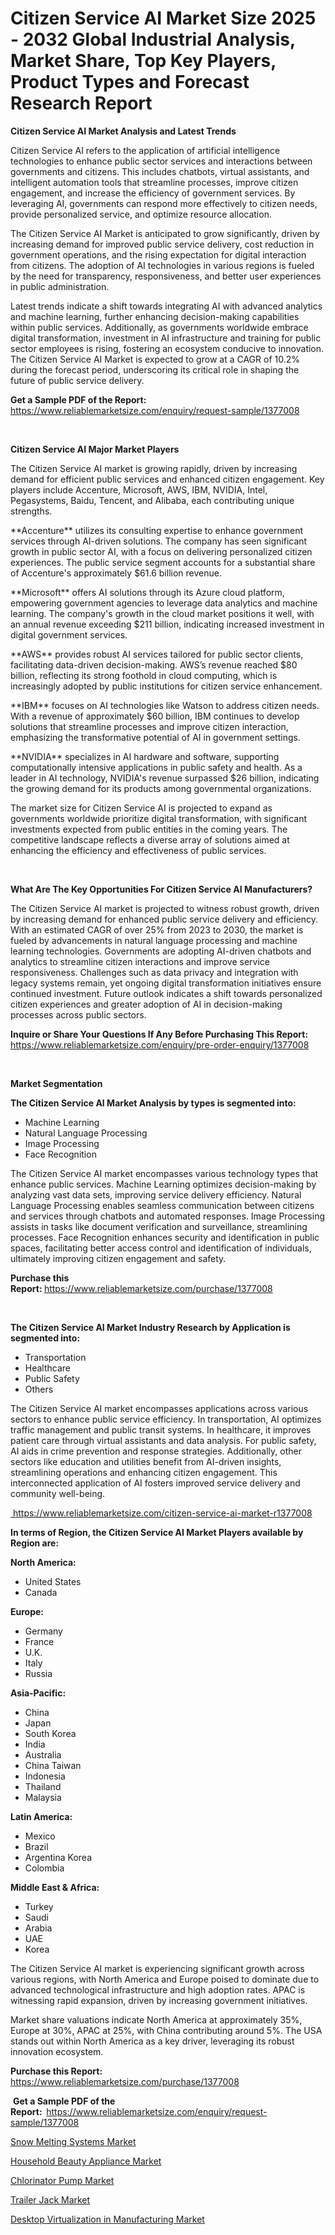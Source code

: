 <p><h1>Citizen Service AI Market Size 2025 - 2032 Global Industrial Analysis, Market Share, Top Key Players, Product Types and Forecast Research Report</h1></p><p><strong>Citizen Service AI Market Analysis and Latest Trends</strong></p>
<p><p>Citizen Service AI refers to the application of artificial intelligence technologies to enhance public sector services and interactions between governments and citizens. This includes chatbots, virtual assistants, and intelligent automation tools that streamline processes, improve citizen engagement, and increase the efficiency of government services. By leveraging AI, governments can respond more effectively to citizen needs, provide personalized service, and optimize resource allocation.</p><p>The Citizen Service AI Market is anticipated to grow significantly, driven by increasing demand for improved public service delivery, cost reduction in government operations, and the rising expectation for digital interaction from citizens. The adoption of AI technologies in various regions is fueled by the need for transparency, responsiveness, and better user experiences in public administration.</p><p>Latest trends indicate a shift towards integrating AI with advanced analytics and machine learning, further enhancing decision-making capabilities within public services. Additionally, as governments worldwide embrace digital transformation, investment in AI infrastructure and training for public sector employees is rising, fostering an ecosystem conducive to innovation. The Citizen Service AI Market is expected to grow at a CAGR of 10.2% during the forecast period, underscoring its critical role in shaping the future of public service delivery.</p></p>
<p><strong>Get a Sample PDF of the Report:&nbsp;</strong> <a href="https://www.reliablemarketsize.com/enquiry/request-sample/1377008?utm_campaign=2034&utm_medium=2&utm_source=Github&utm_content=ia&utm_term=28032025&utm_id=citizen-service-ai">https://www.reliablemarketsize.com/enquiry/request-sample/1377008</a></p>
<p>&nbsp;</p>
<p><strong>Citizen Service AI Major Market Players</strong></p>
<p><p>The Citizen Service AI market is growing rapidly, driven by increasing demand for efficient public services and enhanced citizen engagement. Key players include Accenture, Microsoft, AWS, IBM, NVIDIA, Intel, Pegasystems, Baidu, Tencent, and Alibaba, each contributing unique strengths.</p><p>**Accenture** utilizes its consulting expertise to enhance government services through AI-driven solutions. The company has seen significant growth in public sector AI, with a focus on delivering personalized citizen experiences. The public service segment accounts for a substantial share of Accenture's approximately $61.6 billion revenue.</p><p>**Microsoft** offers AI solutions through its Azure cloud platform, empowering government agencies to leverage data analytics and machine learning. The company's growth in the cloud market positions it well, with an annual revenue exceeding $211 billion, indicating increased investment in digital government services.</p><p>**AWS** provides robust AI services tailored for public sector clients, facilitating data-driven decision-making. AWS’s revenue reached $80 billion, reflecting its strong foothold in cloud computing, which is increasingly adopted by public institutions for citizen service enhancement.</p><p>**IBM** focuses on AI technologies like Watson to address citizen needs. With a revenue of approximately $60 billion, IBM continues to develop solutions that streamline processes and improve citizen interaction, emphasizing the transformative potential of AI in government settings.</p><p>**NVIDIA** specializes in AI hardware and software, supporting computationally intensive applications in public safety and health. As a leader in AI technology, NVIDIA's revenue surpassed $26 billion, indicating the growing demand for its products among governmental organizations.</p><p>The market size for Citizen Service AI is projected to expand as governments worldwide prioritize digital transformation, with significant investments expected from public entities in the coming years. The competitive landscape reflects a diverse array of solutions aimed at enhancing the efficiency and effectiveness of public services.</p></p>
<p>&nbsp;</p>
<p><strong>What Are The Key Opportunities For Citizen Service AI Manufacturers?</strong></p>
<p><p>The Citizen Service AI market is projected to witness robust growth, driven by increasing demand for enhanced public service delivery and efficiency. With an estimated CAGR of over 25% from 2023 to 2030, the market is fueled by advancements in natural language processing and machine learning technologies. Governments are adopting AI-driven chatbots and analytics to streamline citizen interactions and improve service responsiveness. Challenges such as data privacy and integration with legacy systems remain, yet ongoing digital transformation initiatives ensure continued investment. Future outlook indicates a shift towards personalized citizen experiences and greater adoption of AI in decision-making processes across public sectors.</p></p>
<p><strong>Inquire or Share Your Questions If Any Before Purchasing This Report:</strong> <a href="https://www.reliablemarketsize.com/enquiry/pre-order-enquiry/1377008?utm_campaign=2034&utm_medium=2&utm_source=Github&utm_content=ia&utm_term=28032025&utm_id=citizen-service-ai">https://www.reliablemarketsize.com/enquiry/pre-order-enquiry/1377008</a></p>
<p>&nbsp;</p>
<p><strong>Market Segmentation</strong></p>
<p><strong>The Citizen Service AI Market Analysis by types is segmented into:</strong></p>
<p><ul><li>Machine Learning</li><li>Natural Language Processing</li><li>Image Processing</li><li>Face Recognition</li></ul></p>
<p><p>The Citizen Service AI market encompasses various technology types that enhance public services. Machine Learning optimizes decision-making by analyzing vast data sets, improving service delivery efficiency. Natural Language Processing enables seamless communication between citizens and services through chatbots and automated responses. Image Processing assists in tasks like document verification and surveillance, streamlining processes. Face Recognition enhances security and identification in public spaces, facilitating better access control and identification of individuals, ultimately improving citizen engagement and safety.</p></p>
<p><strong>Purchase this Report:&nbsp;</strong><a href="https://www.reliablemarketsize.com/purchase/1377008?utm_campaign=2034&utm_medium=2&utm_source=Github&utm_content=ia&utm_term=28032025&utm_id=citizen-service-ai">https://www.reliablemarketsize.com/purchase/1377008</a></p>
<p>&nbsp;</p>
<p><strong>The Citizen Service AI Market Industry Research by Application is segmented into:</strong></p>
<p><ul><li>Transportation</li><li>Healthcare</li><li>Public Safety</li><li>Others</li></ul></p>
<p><p>The Citizen Service AI market encompasses applications across various sectors to enhance public service efficiency. In transportation, AI optimizes traffic management and public transit systems. In healthcare, it improves patient care through virtual assistants and data analysis. For public safety, AI aids in crime prevention and response strategies. Additionally, other sectors like education and utilities benefit from AI-driven insights, streamlining operations and enhancing citizen engagement. This interconnected application of AI fosters improved service delivery and community well-being.</p></p>
<p><a href="https://www.reliablemarketsize.com/citizen-service-ai-market-r1377008?utm_campaign=2034&utm_medium=2&utm_source=Github&utm_content=ia&utm_term=28032025&utm_id=citizen-service-ai">&nbsp;https://www.reliablemarketsize.com/citizen-service-ai-market-r1377008</a></p>
<p><strong>In terms of Region, the Citizen Service AI Market Players available by Region are:</strong></p>
<p>
    <p> <strong> North America: </strong>
        <ul>
            <li>United States</li>
            <li>Canada</li>
        </ul>
        </p> 
    <p> <strong> Europe: </strong>
        <ul>
            <li>Germany</li>
            <li>France</li>
            <li>U.K.</li>
            <li>Italy</li>
            <li>Russia</li>
        </ul>
        </p> 
    <p> <strong> Asia-Pacific: </strong>
        <ul>
            <li>China</li>
            <li>Japan</li>
            <li>South Korea</li>
            <li>India</li>
            <li>Australia</li>
            <li>China Taiwan</li>
            <li>Indonesia</li>
            <li>Thailand</li>
            <li>Malaysia</li>
        </ul>
        </p> 
    <p> <strong> Latin America: </strong>
        <ul>
            <li>Mexico</li>
            <li>Brazil</li>
            <li>Argentina Korea</li>
            <li>Colombia</li>
        </ul>
        </p> 
    <p> <strong> Middle East & Africa: </strong>
        <ul>
            <li>Turkey</li>
            <li>Saudi</li>
            <li>Arabia</li>
            <li>UAE</li>
            <li>Korea</li>
        </ul>
    </p>
    </p>
<p><p>The Citizen Service AI market is experiencing significant growth across various regions, with North America and Europe poised to dominate due to advanced technological infrastructure and high adoption rates. APAC is witnessing rapid expansion, driven by increasing government initiatives. </p><p>Market share valuations indicate North America at approximately 35%, Europe at 30%, APAC at 25%, with China contributing around 5%. The USA stands out within North America as a key driver, leveraging its robust innovation ecosystem.</p></p>
<p><strong>Purchase this Report: </strong><a href="https://www.reliablemarketsize.com/purchase/1377008?utm_campaign=2034&utm_medium=2&utm_source=Github&utm_content=ia&utm_term=28032025&utm_id=citizen-service-ai">https://www.reliablemarketsize.com/purchase/1377008</a></p>
<p>&nbsp;<strong>Get a Sample PDF of the Report:&nbsp;&nbsp;</strong><a href="https://www.reliablemarketsize.com/enquiry/request-sample/1377008?utm_campaign=2034&utm_medium=2&utm_source=Github&utm_content=ia&utm_term=28032025&utm_id=citizen-service-ai">https://www.reliablemarketsize.com/enquiry/request-sample/1377008</a></p>
<p><strong></strong></p>
<p><p><a href="https://www.linkedin.com/pulse/snow-melting-systems-market-analysis-industry-trends-cagr-dirff?utm_campaign=2034&utm_medium=2&utm_source=Github&utm_content=ia&utm_term=28032025&utm_id=citizen-service-ai">Snow Melting Systems Market</a></p><p><a href="https://github.com/pupunhez/Market-Research-Report-List-1/blob/main/household-beauty-appliance-market.md?utm_campaign=2034&utm_medium=2&utm_source=Github&utm_content=ia&utm_term=28032025&utm_id=citizen-service-ai">Household Beauty Appliance Market</a></p><p><a href="https://www.linkedin.com/pulse/in-depth-analysis-chlorinator-pump-market-dynamics-key-kimnf?utm_campaign=2034&utm_medium=2&utm_source=Github&utm_content=ia&utm_term=28032025&utm_id=citizen-service-ai">Chlorinator Pump Market</a></p><p><a href="https://www.linkedin.com/pulse/strategic-market-insights-navigating-global-trailer-jack-mkvnf?utm_campaign=2034&utm_medium=2&utm_source=Github&utm_content=ia&utm_term=28032025&utm_id=citizen-service-ai">Trailer Jack Market</a></p><p><a href="https://github.com/roceljiabur/Market-Research-Report-List-1/blob/main/desktop-virtualization-in-manufacturing-market.md?utm_campaign=2034&utm_medium=2&utm_source=Github&utm_content=ia&utm_term=28032025&utm_id=citizen-service-ai">Desktop Virtualization in Manufacturing Market</a></p></p>